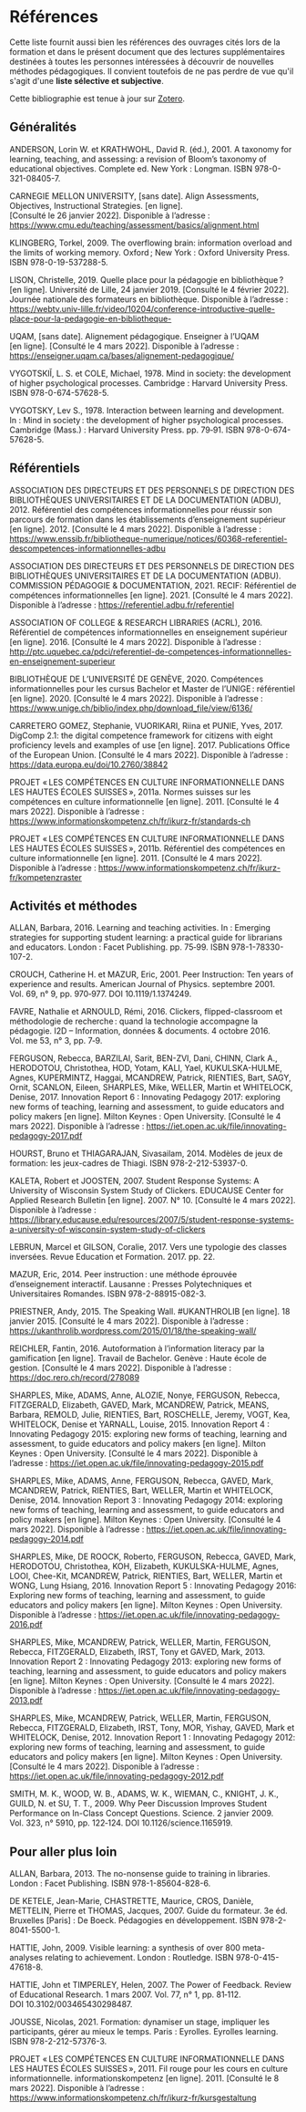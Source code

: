 # Références

Cette liste fournit aussi bien les références des ouvrages cités lors de la formation et dans le présent document que des lectures supplémentaires destinées à toutes les personnes intéressées à découvrir de nouvelles méthodes pédagogiques. Il convient toutefois de ne pas perdre de vue qu'il s'agit d'une **liste sélective et subjective**.

Cette bibliographie est tenue à jour sur [Zotero](https://www.zotero.org/groups/2212172/former_aux_comptences_informationnelles_en_milieu_acadmique/library).

## Généralités

ANDERSON, Lorin W. et KRATHWOHL, David R. (éd.), 2001. A taxonomy for learning, teaching, and assessing: a revision of Bloom’s taxonomy of educational objectives. Complete ed. New York : Longman. ISBN 978-0-321-08405-7.

CARNEGIE MELLON UNIVERSITY, [sans date]. Align Assessments, Objectives, Instructional Strategies. [en ligne]. [Consulté le 26 janvier 2022]. Disponible à l’adresse : https://www.cmu.edu/teaching/assessment/basics/alignment.html

KLINGBERG, Torkel, 2009. The overflowing brain: information overload and the limits of working memory. Oxford ; New York : Oxford University Press. ISBN 978-0-19-537288-5.

LISON, Christelle, 2019. Quelle place pour la pédagogie en bibliothèque ? [en ligne]. Université de Lille, 24 janvier 2019. [Consulté le 4 février 2022]. Journée nationale des formateurs en bibliothèque. Disponible à l’adresse : https://webtv.univ-lille.fr/video/10204/conference-introductive-quelle-place-pour-la-pedagogie-en-bibliotheque-

UQAM, [sans date]. Alignement pédagogique. Enseigner à l’UQAM [en ligne]. [Consulté le 4 mars 2022]. Disponible à l’adresse : https://enseigner.uqam.ca/bases/alignement-pedagogique/

VYGOTSKIĬ, L. S. et COLE, Michael, 1978. Mind in society: the development of higher psychological processes. Cambridge : Harvard University Press. ISBN 978-0-674-57628-5.

VYGOTSKY, Lev S., 1978. Interaction between learning and development. In : Mind in society : the development of higher psychological processes. Cambridge (Mass.) : Harvard University Press. pp. 79‑91. ISBN 978-0-674-57628-5. 

## Référentiels

ASSOCIATION DES DIRECTEURS ET DES PERSONNELS DE DIRECTION DES BIBLIOTHÈQUES UNIVERSITAIRES ET DE LA DOCUMENTATION (ADBU), 2012. Référentiel des compétences informationnelles pour réussir son parcours de formation dans les établissements d’enseignement supérieur [en ligne]. 2012. [Consulté le 4 mars 2022]. Disponible à l’adresse : https://www.enssib.fr/bibliotheque-numerique/notices/60368-referentiel-descompetences-informationnelles-adbu

ASSOCIATION DES DIRECTEURS ET DES PERSONNELS DE DIRECTION DES BIBLIOTHÈQUES UNIVERSITAIRES ET DE LA DOCUMENTATION (ADBU). COMMISSION PÉDAGOGIE & DOCUMENTATION, 2021. RECIF: Référentiel de compétences informationnelles [en ligne]. 2021. [Consulté le 4 mars 2022]. Disponible à l’adresse : https://referentiel.adbu.fr/referentiel

ASSOCIATION OF COLLEGE & RESEARCH LIBRARIES (ACRL), 2016. Référentiel de compétences informationnelles en enseignement supérieur [en ligne]. 2016. [Consulté le 4 mars 2022]. Disponible à l’adresse : http://ptc.uquebec.ca/pdci/referentiel-de-competences-informationnelles-en-enseignement-superieur

BIBLIOTHÈQUE DE L’UNIVERSITÉ DE GENÈVE, 2020. Compétences informationnelles pour les cursus Bachelor et Master de l’UNIGE : référentiel [en ligne]. 2020. [Consulté le 4 mars 2022]. Disponible à l’adresse : https://www.unige.ch/biblio/index.php/download_file/view/6136/

CARRETERO GOMEZ, Stephanie, VUORIKARI, Riina et PUNIE, Yves, 2017. DigComp 2.1: the digital competence framework for citizens with eight proficiency levels and examples of use [en ligne]. 2017. Publications Office of the European Union. [Consulté le 4 mars 2022]. Disponible à l’adresse : https://data.europa.eu/doi/10.2760/38842

PROJET « LES COMPÉTENCES EN CULTURE INFORMATIONNELLE DANS LES HAUTES ÉCOLES SUISSES », 2011a. Normes suisses sur les compétences en culture informationnelle [en ligne]. 2011. [Consulté le 4 mars 2022]. Disponible à l’adresse : https://www.informationskompetenz.ch/fr/ikurz-fr/standards-ch

PROJET « LES COMPÉTENCES EN CULTURE INFORMATIONNELLE DANS LES HAUTES ÉCOLES SUISSES », 2011b. Référentiel des compétences en culture informationnelle [en ligne]. 2011. [Consulté le 4 mars 2022]. Disponible à l’adresse : https://www.informationskompetenz.ch/fr/ikurz-fr/kompetenzraster

## Activités et méthodes

ALLAN, Barbara, 2016. Learning and teaching activities. In : Emerging strategies for supporting student learning: a practical guide for librarians and educators. London : Facet Publishing. pp. 75‑99. ISBN 978-1-78330-107-2. 

CROUCH, Catherine H. et MAZUR, Eric, 2001. Peer Instruction: Ten years of experience and results. American Journal of Physics. septembre 2001. Vol. 69, n° 9, pp. 970‑977. DOI 10.1119/1.1374249. 

FAVRE, Nathalie et ARNOULD, Rémi, 2016. Clickers, flipped-classroom et méthodologie de recherche : quand la technologie accompagne la pédagogie. I2D – Information, données & documents. 4 octobre 2016. Vol. me 53, n° 3, pp. 7‑9. 

FERGUSON, Rebecca, BARZILAI, Sarit, BEN-ZVI, Dani, CHINN, Clark A., HERODOTOU, Christothea, HOD, Yotam, KALI, Yael, KUKULSKA-HULME, Agnes, KUPERMINTZ, Haggai, MCANDREW, Patrick, RIENTIES, Bart, SAGY, Ornit, SCANLON, Eileen, SHARPLES, Mike, WELLER, Martin et WHITELOCK, Denise, 2017. Innovation Report 6 : Innovating Pedagogy 2017: exploring new forms of teaching, learning and assessment, to guide educators and policy makers [en ligne]. Milton Keynes : Open University. [Consulté le 4 mars 2022]. Disponible à l’adresse : https://iet.open.ac.uk/file/innovating-pedagogy-2017.pdf

HOURST, Bruno et THIAGARAJAN, Sivasailam, 2014. Modèles de jeux de formation: les jeux-cadres de Thiagi. ISBN 978-2-212-53937-0. 

KALETA, Robert et JOOSTEN, 2007. Student Response Systems: A University of Wisconsin System Study of Clickers. EDUCAUSE Center for Applied Research Bulletin [en ligne]. 2007. N° 10. [Consulté le 4 mars 2022]. Disponible à l’adresse : https://library.educause.edu/resources/2007/5/student-response-systems-a-university-of-wisconsin-system-study-of-clickers

LEBRUN, Marcel et GILSON, Coralie, 2017. Vers une typologie des classes inversées. Revue Education et Formation. 2017. pp. 22. 

MAZUR, Eric, 2014. Peer instruction : une méthode éprouvée d’enseignement interactif. Lausanne : Presses Polytechniques et Universitaires Romandes. ISBN 978-2-88915-082-3. 

PRIESTNER, Andy, 2015. The Speaking Wall. #UKANTHROLIB [en ligne]. 18 janvier 2015. [Consulté le 4 mars 2022]. Disponible à l’adresse : https://ukanthrolib.wordpress.com/2015/01/18/the-speaking-wall/

REICHLER, Fantin, 2016. Autoformation à l’information literacy par la gamification [en ligne]. Travail de Bachelor. Genève : Haute école de gestion. [Consulté le 4 mars 2022]. Disponible à l’adresse : https://doc.rero.ch/record/278089

SHARPLES, Mike, ADAMS, Anne, ALOZIE, Nonye, FERGUSON, Rebecca, FITZGERALD, Elizabeth, GAVED, Mark, MCANDREW, Patrick, MEANS, Barbara, REMOLD, Julie, RIENTIES, Bart, ROSCHELLE, Jeremy, VOGT, Kea, WHITELOCK, Denise et YARNALL, Louise, 2015. Innovation Report 4 : Innovating Pedagogy 2015: exploring new forms of teaching, learning and assessment, to guide educators and policy makers [en ligne]. Milton Keynes : Open University. [Consulté le 4 mars 2022]. Disponible à l’adresse : https://iet.open.ac.uk/file/innovating-pedagogy-2015.pdf

SHARPLES, Mike, ADAMS, Anne, FERGUSON, Rebecca, GAVED, Mark, MCANDREW, Patrick, RIENTIES, Bart, WELLER, Martin et WHITELOCK, Denise, 2014. Innovation Report 3 : Innovating Pedagogy 2014: exploring new forms of teaching, learning and assessment, to guide educators and policy makers [en ligne]. Milton Keynes : Open University. [Consulté le 4 mars 2022]. Disponible à l’adresse : https://iet.open.ac.uk/file/innovating-pedagogy-2014.pdf

SHARPLES, Mike, DE ROOCK, Roberto, FERGUSON, Rebecca, GAVED, Mark, HERODOTOU, Christothea, KOH, Elizabeth, KUKULSKA-HULME, Agnes, LOOI, Chee-Kit, MCANDREW, Patrick, RIENTIES, Bart, WELLER, Martin et WONG, Lung Hsiang, 2016. Innovation Report 5 : Innovating Pedagogy 2016: Exploring new forms of teaching, learning and assessment, to guide educators and policy makers [en ligne]. Milton Keynes : Open University. Disponible à l’adresse : https://iet.open.ac.uk/file/innovating-pedagogy-2016.pdf

SHARPLES, Mike, MCANDREW, Patrick, WELLER, Martin, FERGUSON, Rebecca, FITZGERALD, Elizabeth, IRST, Tony et GAVED, Mark, 2013. Innovation Report 2 : Innovating Pedagogy 2013: exploring new forms of teaching, learning and assessment, to guide educators and policy makers [en ligne]. Milton Keynes : Open University. [Consulté le 4 mars 2022]. Disponible à l’adresse : https://iet.open.ac.uk/file/innovating-pedagogy-2013.pdf

SHARPLES, Mike, MCANDREW, Patrick, WELLER, Martin, FERGUSON, Rebecca, FITZGERALD, Elizabeth, IRST, Tony, MOR, Yishay, GAVED, Mark et WHITELOCK, Denise, 2012. Innovation Report 1 : Innovating Pedagogy 2012: exploring new forms of teaching, learning and assessment, to guide educators and policy makers [en ligne]. Milton Keynes : Open University. [Consulté le 4 mars 2022]. Disponible à l’adresse : https://iet.open.ac.uk/file/innovating-pedagogy-2012.pdf

SMITH, M. K., WOOD, W. B., ADAMS, W. K., WIEMAN, C., KNIGHT, J. K., GUILD, N. et SU, T. T., 2009. Why Peer Discussion Improves Student Performance on In-Class Concept Questions. Science. 2 janvier 2009. Vol. 323, n° 5910, pp. 122‑124. DOI 10.1126/science.1165919. 

## Pour aller plus loin

ALLAN, Barbara, 2013. The no-nonsense guide to training in libraries. London : Facet Publishing. ISBN 978-1-85604-828-6. 

DE KETELE, Jean-Marie, CHASTRETTE, Maurice, CROS, Danièle, METTELIN, Pierre et THOMAS, Jacques, 2007. Guide du formateur. 3e éd. Bruxelles [Paris] : De Boeck. Pédagogies en développement. ISBN 978-2-8041-5500-1. 

HATTIE, John, 2009. Visible learning: a synthesis of over 800 meta-analyses relating to achievement. London : Routledge. ISBN 978-0-415-47618-8. 

HATTIE, John et TIMPERLEY, Helen, 2007. The Power of Feedback. Review of Educational Research. 1 mars 2007. Vol. 77, n° 1, pp. 81‑112. DOI 10.3102/003465430298487. 

JOUSSE, Nicolas, 2021. Formation: dynamiser un stage, impliquer les participants, gérer au mieux le temps. Paris : Eyrolles. Eyrolles learning. ISBN 978-2-212-57376-3. 

PROJET « LES COMPÉTENCES EN CULTURE INFORMATIONNELLE DANS LES HAUTES ÉCOLES SUISSES », 2011. Fil rouge pour les cours en culture informationnelle. informationskompetenz [en ligne]. 2011. [Consulté le 8 mars 2022]. Disponible à l’adresse : https://www.informationskompetenz.ch/fr/ikurz-fr/kursgestaltung
